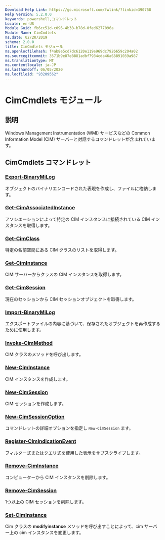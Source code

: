 ```yaml
---
Download Help Link: https://go.microsoft.com/fwlink/?linkid=390758
Help Version: 5.2.0.0
keywords: powershell,コマンドレット
Locale: en-US
Module Guid: fb6cc51d-c096-4b38-b78d-0fed6277096a
Module Name: CimCmdlets
ms.date: 02/20/2019
schema: 2.0.0
title: CimCmdlets モジュール
ms.openlocfilehash: f4ab8e5cd7dc6120e119e969dc7926659c204a02
ms.sourcegitcommit: 3571b9e87e8881adbf7984cda46a63891039a987
ms.translationtype: MT
ms.contentlocale: ja-JP
ms.lasthandoff: 06/05/2020
ms.locfileid: "93209562"
---
```

# CimCmdlets モジュール

## 説明

Windows Management Instrumentation (WMI) サービスなどの Common Information Model (CIM) サーバーと対話するコマンドレットが含まれています。

## CimCmdlets コマンドレット

### [Export-BinaryMiLog](Export-BinaryMiLog.md)
オブジェクトのバイナリエンコードされた表現を作成し、ファイルに格納します。

### [Get-CimAssociatedInstance](Get-CimAssociatedInstance.md)
アソシエーションによって特定の CIM インスタンスに接続されている CIM インスタンスを取得します。

### [Get-CimClass](Get-CimClass.md)
特定の名前空間にある CIM クラスのリストを取得します。

### [Get-CimInstance](Get-CimInstance.md)
CIM サーバーからクラスの CIM インスタンスを取得します。

### [Get-CimSession](Get-CimSession.md)
現在のセッションから CIM セッションオブジェクトを取得します。

### [Import-BinaryMiLog](Import-BinaryMiLog.md)
エクスポートファイルの内容に基づいて、保存されたオブジェクトを再作成するために使用します。

### [Invoke-CimMethod](Invoke-CimMethod.md)
CIM クラスのメソッドを呼び出します。

### [New-CimInstance](New-CimInstance.md)
CIM インスタンスを作成します。

### [New-CimSession](New-CimSession.md)
CIM セッションを作成します。

### [New-CimSessionOption](New-CimSessionOption.md)
コマンドレットの詳細オプションを指定し `New-CimSession` ます。

### [Register-CimIndicationEvent](Register-CimIndicationEvent.md)
フィルター式またはクエリ式を使用した表示をサブスクライブします。

### [Remove-CimInstance](Remove-CimInstance.md)
コンピューターから CIM インスタンスを削除します。

### [Remove-CimSession](Remove-CimSession.md)
1つ以上の CIM セッションを削除します。

### [Set-CimInstance](Set-CimInstance.md)
Cim クラスの **modifyinstance** メソッドを呼び出すことによって、cim サーバー上の cim インスタンスを変更します。
